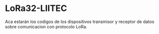 # LoRa32-LIITEC
Aca estarán los codigos de los dispositivos transmisor y receptor de datos sobre comunicacion con protocolo LoRa.
